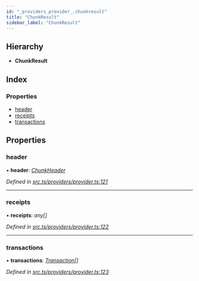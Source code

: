 ```yaml
---
id: "_providers_provider_.chunkresult"
title: "ChunkResult"
sidebar_label: "ChunkResult"
---
```


## Hierarchy

* **ChunkResult**

## Index

### Properties

* [header](_providers_provider_.chunkresult.md#header)
* [receipts](_providers_provider_.chunkresult.md#receipts)
* [transactions](_providers_provider_.chunkresult.md#transactions)

## Properties

###  header

• **header**: *[ChunkHeader](_providers_provider_.chunkheader.md)*

*Defined in [src.ts/providers/provider.ts:121](https://github.com/nearprotocol/nearlib/blob/bf1ce09/src.ts/providers/provider.ts#L121)*

___

###  receipts

• **receipts**: *any[]*

*Defined in [src.ts/providers/provider.ts:122](https://github.com/nearprotocol/nearlib/blob/bf1ce09/src.ts/providers/provider.ts#L122)*

___

###  transactions

• **transactions**: *[Transaction](_providers_provider_.transaction.md)[]*

*Defined in [src.ts/providers/provider.ts:123](https://github.com/nearprotocol/nearlib/blob/bf1ce09/src.ts/providers/provider.ts#L123)*
